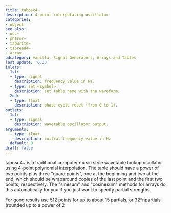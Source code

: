 ```yaml
---
title: tabosc4~
description: 4-point interpolating oscillator
categories:
- object
see_also:
- osc~
- phasor~
- tabwrite~
- tabread4~
- array
pdcategory: vanilla, Signal Generators, Arrays and Tables
last_update: '0.33'
inlets:
  1st:
  - type: signal
    description: frequency value in Hz.
  - type: set <symbol>
    description: set table name with the waveform.
  2nd:
  - type: float
    description: phase cycle reset (from 0 to 1).
outlets:
  1st:
  - type: signal
    description: wavetable oscillator output.
arguments:
  - type: float
    description: initial frequency value in Hz 
  default: 0
draft: false
---
```

tabosc4~ is a traditional computer music style wavetable lookup oscillator using 4-point polynomial interpolation. The table should have a power of two points plus three "guard points", one at the beginning and two at the end, which should be wraparound copies of the last point and the first two points, respectively. The "sinesum" and "cosinesum" methods for arrays do this automatically for you if you just want to specify partial strengths.

For good results use 512 points for up to about 15 partials, or 32*npartials (rounded up to a power of 2
